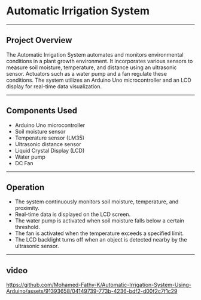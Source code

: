 # Automatic Irrigation System

---

## Project Overview
The Automatic Irrigation System automates and monitors environmental conditions in a plant growth environment. It incorporates various sensors to measure soil moisture, temperature, and distance using an ultrasonic sensor. Actuators such as a water pump and a fan regulate these conditions. The system utilizes an Arduino Uno microcontroller and an LCD display for real-time data visualization.

---

## Components Used
- Arduino Uno microcontroller
- Soil moisture sensor
- Temperature sensor (LM35)
- Ultrasonic distance sensor
- Liquid Crystal Display (LCD)
- Water pump
- DC Fan

---

## Operation
- The system continuously monitors soil moisture, temperature, and proximity.
- Real-time data is displayed on the LCD screen.
- The water pump is activated when soil moisture falls below a certain threshold.
- The fan is activated when the temperature exceeds a specified limit.
- The LCD backlight turns off when an object is detected nearby by the ultrasonic sensor.

---
## video

https://github.com/Mohamed-Fathy-K/Automatic-Irrigation-System-Using-Arduino/assets/91393658/04149739-773b-4236-bdf2-d00f2c7f1c29



